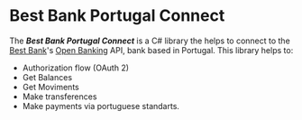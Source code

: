 # Best Bank Portugal Connect
The ***Best Bank Portugal Connect*** is a C# library the helps to connect to the [Best Bank](https://www.bancobest.pt/)'s [Open Banking](https://openbankproject.com/) API, bank based in Portugal. This library helps to:

* Authorization flow (OAuth 2)
* Get Balances
* Get Moviments
* Make transferences
* Make payments via portuguese standarts.

